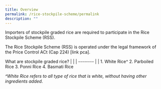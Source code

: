 ```yaml
---
title: Overview
permalink: /rice-stockpile-scheme/permalink
description: ""
---
```


Importers of stockpile graded rice are required to participate in the Rice Stockpile Scheme (RSS). 

The Rice Stockpile Scheme (RSS) is operated under the legal framework of the Price Control ACt (Cap 224) [link pca]. 

What are stockpile graded rice? 
| |
| -------- | 
| 1. White Rice^
2. Parboiled Rice
3. Ponni Rice
4. Basmati Rice 

*^White Rice refers to all type of rice that is white, without having other ingredients added*.